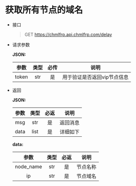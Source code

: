 # 获取所有节点的域名
- 接口
    > GET https://chmlfrp.api.chmlfrp.com/delay
- 请求参数

    **JSON:**

    |  参数   |  类型  | 必传 |       说明        |
    |:-----:|:----:|:--:|:---------------:|
    | token | str  | 是  | 用于验证是否返回vip节点信息 |

- 返回

    **JSON:**

    |  参数   |  类型  | 必返 |  说明  |
    |:-----:|:----:|:--:|:----:|
    |  msg  | str  | 是  | 返回消息 |
    | data  | list | 是  | 详细如下 |

    **data:**

    |    参数     | 类型  | 必返 |  说明  |
    |:---------:|:---:|:--:|:----:|
    | node_name | str | 是  | 节点名称 |
    |    ip     | str | 是  | 节点域名 |
